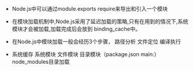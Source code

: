 * Node.js中可以通过module.exports require来导出和引入一个模块
* 在模块加载机制中,Node.js采用了延迟加载的策略,只有在用到的情况下,系统模块才会被加载,加载完成后会放到 binding_cache中。

* 在Node.js中模块加载一般会经历3个步骤， 路径分析 文件定位  编译执行
* 系统缓存 系统模块  文件模块 目录模块（package.json main:） node_modules目录加载


